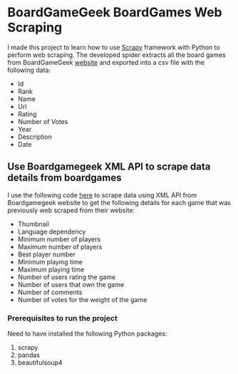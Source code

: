 # BoardGameGeek BoardGames Web Scraping

I made this project to learn how to use [Scrapy](https://scrapy.org/) framework with Python to perform web scraping.
The developed spider extracts all the board games from BoardGameGeek [website](https://boardgamegeek.com/) and exported into a csv file with the following data:

- Id
- Rank
- Name
- Url
- Rating
- Number of Votes
- Year
- Description
- Date

## Use Boardgamegeek XML API to scrape data details from boardgames
I use the following code [here](https://github.com/FilipeTheAnalyst/boardgames_xml_api/blob/master/boardgames/bgg_game_contents.py) to scrape data using XML API from Boardgamegeek website to get the following details for each game that was previously web scraped from their website:

- Thumbnail
- Language dependency
- Minimum number of players
- Maximum number of players
- Best player number
- Minimum playing time
- Maximum playing time
- Number of users rating the game
- Number of users that own the game
- Number of comments
- Number of votes for the weight of the game

### Prerequisites to run the project
Need to have installed the following Python packages:
1) scrapy
2) pandas
3) beautifulsoup4
